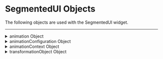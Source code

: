 
SegmentedUI Objects
===================

The following objects are used with the SegmentedUI widget.

* * *

<details close markdown="block"><summary>animation Object</summary>

* * *

Contains the definition of an animation.

### Syntax

```

animation={definition:defObject, config:{}, callbacks:{}}
```

### Members

_definition_

An object that specifics which operations (translate, rotate, or scale) are performed by the animation.

_config_

An animation configuration object that contains the duration and fill mode of the animation.

_callbacks_

Optional. One or more callback functions.

### Example

```

var transfromObject = voltmx.ui.makeAffineTransform();
transfromObject.translate(10, 0);
transfromObject.scale(0.1, 1);
animationDef = {
    100: {
        "transform": transfromObject
    }
}
animationConfig = {
    duration: 0.3,
    fillMode: voltmx.anim.FILL_MODE_FORWARDS
}
animationDefObject = voltmx.ui.createAnimation(animationDef);
animation = {
    definition: animationDefObject,
    config: animationConfig
}
form.segments.addAt(data, sectionIndex, rowIndex, animation);
```

* * *

</details>
<details close markdown="block"><summary>animationConfiguration Object</summary> 

* * *

Contains the configuration specification of an animation.

### Syntax

```

animationConfig={duration: <d>,fillMode: <f>}
```

### Members

_<d>_

A floating point number that specifies the time length of the animation.

_<f>_

A value from the set of voltmx.anim.FILL\_MODE\* that specifies the fill mode.

### Example

```

animationConfig = {
	duration: 0.3,
	fillMode: voltmx.anim.FILL_MODE_FORWARDS
}

```

* * *

 </details>

<details close markdown="block"><summary>animationContext Object</summary> 

* * *

Specifies the section and row index of the animation.

### Syntax

```

animationContext={sectionIndex=<s>,rowIndex = <r>}
```

### Members

_sectionIndex_

An integer value that specifies the section number.

_rowIndex_

An integer value that specifies the row number.

### Example

```

contextDef1 = {
	sectionIndex=0,
	rowIndex = 1,
}

```

* * *

 </details>
 
<details close markdown="block"><summary>transformationObject Object</summary> 

* * *

Defines the transformations to be performed during the animation of a widget in a Segment row.

### Members

_translate(x,y)_

A method that sets the x and y values of the translation to be performed during the animation. When applied to a widget, the widget will be moved x in the horizontal direction and y in the vertical direction.

_scale(x,y)_

A method that sets the x and y values of the scale operation. When applied to the widget, the width of the widget will be scaled by x and the height will be scaled by y.

_rotate(angle)_

A method that sets the angle of rotation for the animation.

### Remarks

To create a transformationObject, call the voltmx.ui.makeAffineTransform function.

### Example

```

var transformObject = voltmx.ui.makeAffineTransform();
transformObject.translate(10, -5);
transformObject.scale(0.5, 2.0);
transformObject.rotate(10);

```

* * *
</details>
